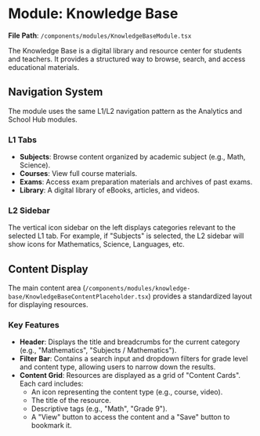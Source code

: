 # Module: Knowledge Base

**File Path**: `/components/modules/KnowledgeBaseModule.tsx`

The Knowledge Base is a digital library and resource center for students and teachers. It provides a structured way to browse, search, and access educational materials.

## Navigation System

The module uses the same L1/L2 navigation pattern as the Analytics and School Hub modules.

### L1 Tabs
-   **Subjects**: Browse content organized by academic subject (e.g., Math, Science).
-   **Courses**: View full course materials.
-   **Exams**: Access exam preparation materials and archives of past exams.
-   **Library**: A digital library of eBooks, articles, and videos.

### L2 Sidebar
The vertical icon sidebar on the left displays categories relevant to the selected L1 tab. For example, if "Subjects" is selected, the L2 sidebar will show icons for Mathematics, Science, Languages, etc.

## Content Display

The main content area (`/components/modules/knowledge-base/KnowledgeBaseContentPlaceholder.tsx`) provides a standardized layout for displaying resources.

### Key Features
-   **Header**: Displays the title and breadcrumbs for the current category (e.g., "Mathematics", "Subjects / Mathematics").
-   **Filter Bar**: Contains a search input and dropdown filters for grade level and content type, allowing users to narrow down the results.
-   **Content Grid**: Resources are displayed as a grid of "Content Cards". Each card includes:
    -   An icon representing the content type (e.g., course, video).
    -   The title of the resource.
    -   Descriptive tags (e.g., "Math", "Grade 9").
    -   A "View" button to access the content and a "Save" button to bookmark it.
